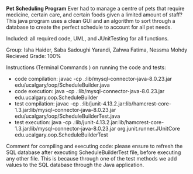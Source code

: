 **Pet Scheduling Program**
Ever had to manage a centre of pets that require medicine, certain care, and certain foods given a limited amount of staff? This java program uses a clean GUI and an algorithm to sort through a database to create the perfect schedule to account for all pet needs.

Included: all required code, UML, and JUnitTesting for all functions.  

Group: Isha Haider, Saba Sadoughi Yarandi, Zahwa Fatima, Nessma Mohdy
Recieved Grade: 100%

Instructions (Terminal Commands ) on running the code and tests:
- code compilation: javac -cp .:lib/mysql-connector-java-8.0.23.jar edu/ucalgary/oop/ScheduleBuilder.java
- code execution: java -cp .:lib/mysql-connector-java-8.0.23.jar edu.ucalgary.oop.ScheduleBuilder
- test compilation: javac -cp .:lib/junit-4.13.2.jar:lib/hamcrest-core-1.3.jar:lib/mysql-connector-java-8.0.23.jar edu/ucalgary/oop/ScheduleBuilderTest.java
- test execution: java -cp .:lib/junit-4.13.2.jar:lib/hamcrest-core-1.3.jar:lib/mysql-connector-java-8.0.23.jar org.junit.runner.JUnitCore edu.ucalgary.oop.ScheduleBuilderTest

Comment for compiling and executing code:
please ensure to refresh the SQL database after executing ScheduleBuilderTest file, before executing any other file. This is because through one of the test methods we add values to the SQL database through the Java application.
